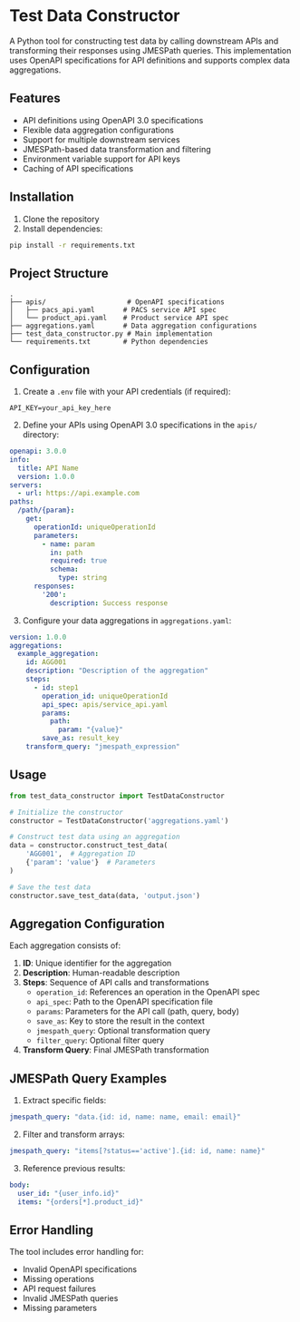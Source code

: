 # Test Data Constructor

A Python tool for constructing test data by calling downstream APIs and transforming their responses using JMESPath queries. This implementation uses OpenAPI specifications for API definitions and supports complex data aggregations.

## Features

- API definitions using OpenAPI 3.0 specifications
- Flexible data aggregation configurations
- Support for multiple downstream services
- JMESPath-based data transformation and filtering
- Environment variable support for API keys
- Caching of API specifications

## Installation

1. Clone the repository
2. Install dependencies:
```bash
pip install -r requirements.txt
```

## Project Structure

```
.
├── apis/                    # OpenAPI specifications
│   ├── pacs_api.yaml       # PACS service API spec
│   └── product_api.yaml    # Product service API spec
├── aggregations.yaml       # Data aggregation configurations
├── test_data_constructor.py # Main implementation
└── requirements.txt        # Python dependencies
```

## Configuration

1. Create a `.env` file with your API credentials (if required):
```
API_KEY=your_api_key_here
```

2. Define your APIs using OpenAPI 3.0 specifications in the `apis/` directory:
```yaml
openapi: 3.0.0
info:
  title: API Name
  version: 1.0.0
servers:
  - url: https://api.example.com
paths:
  /path/{param}:
    get:
      operationId: uniqueOperationId
      parameters:
        - name: param
          in: path
          required: true
          schema:
            type: string
      responses:
        '200':
          description: Success response
```

3. Configure your data aggregations in `aggregations.yaml`:
```yaml
version: 1.0.0
aggregations:
  example_aggregation:
    id: AGG001
    description: "Description of the aggregation"
    steps:
      - id: step1
        operation_id: uniqueOperationId
        api_spec: apis/service_api.yaml
        params:
          path:
            param: "{value}"
        save_as: result_key
    transform_query: "jmespath_expression"
```

## Usage

```python
from test_data_constructor import TestDataConstructor

# Initialize the constructor
constructor = TestDataConstructor('aggregations.yaml')

# Construct test data using an aggregation
data = constructor.construct_test_data(
    'AGG001',  # Aggregation ID
    {'param': 'value'}  # Parameters
)

# Save the test data
constructor.save_test_data(data, 'output.json')
```

## Aggregation Configuration

Each aggregation consists of:

1. **ID**: Unique identifier for the aggregation
2. **Description**: Human-readable description
3. **Steps**: Sequence of API calls and transformations
   - `operation_id`: References an operation in the OpenAPI spec
   - `api_spec`: Path to the OpenAPI specification file
   - `params`: Parameters for the API call (path, query, body)
   - `save_as`: Key to store the result in the context
   - `jmespath_query`: Optional transformation query
   - `filter_query`: Optional filter query
4. **Transform Query**: Final JMESPath transformation

## JMESPath Query Examples

1. Extract specific fields:
```yaml
jmespath_query: "data.{id: id, name: name, email: email}"
```

2. Filter and transform arrays:
```yaml
jmespath_query: "items[?status=='active'].{id: id, name: name}"
```

3. Reference previous results:
```yaml
body:
  user_id: "{user_info.id}"
  items: "{orders[*].product_id}"
```

## Error Handling

The tool includes error handling for:
- Invalid OpenAPI specifications
- Missing operations
- API request failures
- Invalid JMESPath queries
- Missing parameters 